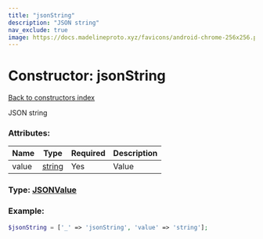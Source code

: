 ```yaml
---
title: "jsonString"
description: "JSON string"
nav_exclude: true
image: https://docs.madelineproto.xyz/favicons/android-chrome-256x256.png
---
```

# Constructor: jsonString  
[Back to constructors index](/API_docs/constructors/index.html)



JSON string

### Attributes:

| Name     |    Type       | Required | Description |
|----------|---------------|----------|-------------|
|value|[string](/API_docs/types/string.html) | Yes|Value|



### Type: [JSONValue](/API_docs/types/JSONValue.html)


### Example:

```php
$jsonString = ['_' => 'jsonString', 'value' => 'string'];
```  
